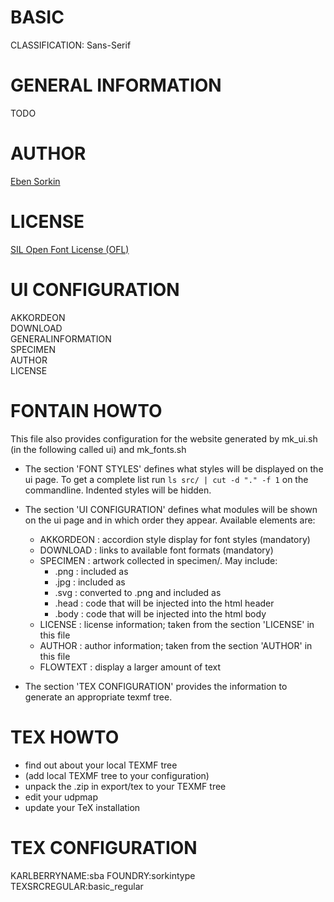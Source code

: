 BASIC
=====
CLASSIFICATION: Sans-Serif


GENERAL INFORMATION
===================
TODO


AUTHOR
======
[Eben Sorkin](https://github.com/EbenSorkin)


LICENSE
=======
[SIL Open Font License (OFL)](http://scripts.sil.org/OFL)


UI CONFIGURATION
================
AKKORDEON    
DOWNLOAD     
GENERALINFORMATION    
SPECIMEN     
AUTHOR     
LICENSE    


FONTAIN HOWTO
=============
This file also provides configuration for the website generated by 
mk_ui.sh (in the following called ui) and mk_fonts.sh

- The section 'FONT STYLES' defines what styles will be displayed on the ui 
  page. To get a complete list run `ls src/ | cut -d "." -f 1` on the 
  commandline. Indented styles will be hidden.

- The section 'UI CONFIGURATION' defines what modules will be shown on the ui 
  page and in which order they appear. Available elements are:

  - AKKORDEON :  accordion style display for font styles (mandatory)
  - DOWNLOAD  :  links to available font formats (mandatory)
  - SPECIMEN  :  artwork collected in specimen/. May include:
    - .png    :  included as <img>
    - .jpg    :  included as <img>
    - .svg    :  converted to .png and included as <img>
    - .head   :  code that will be injected into the html header
    - .body   :  code that will be injected into the html body
  - LICENSE   :  license information; 
                 taken from the section 'LICENSE' in this file
  - AUTHOR    :  author information; 
                 taken from the section 'AUTHOR' in this file
  - FLOWTEXT  :  display a larger amount of text        

- The section 'TEX CONFIGURATION' provides the information to generate an 
  appropriate texmf tree.



TEX HOWTO
=========
- find out about your local TEXMF tree
- (add local TEXMF tree to your configuration)
- unpack the .zip in export/tex to your TEXMF tree
- edit your udpmap
- update your TeX installation


TEX CONFIGURATION
=================
KARLBERRYNAME:sba
FOUNDRY:sorkintype
TEXSRCREGULAR:basic_regular    


